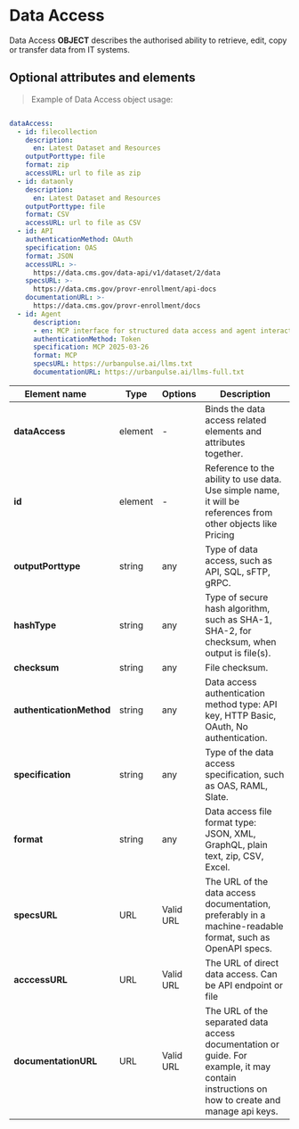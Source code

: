 # Data Access

Data Access **OBJECT** describes the authorised ability to retrieve, edit, copy or transfer data from IT systems.

## Optional attributes and elements

> Example of Data Access object usage:

```yml

dataAccess:
  - id: filecollection
    description: 
      en: Latest Dataset and Resources
    outputPorttype: file
    format: zip
    accessURL: url to file as zip
  - id: dataonly
    description: 
      en: Latest Dataset and Resources
    outputPorttype: file
    format: CSV
    accessURL: url to file as CSV
  - id: API
    authenticationMethod: OAuth
    specification: OAS
    format: JSON
    accessURL: >-
      https://data.cms.gov/data-api/v1/dataset/2/data
    specsURL: >-
      https://data.cms.gov/provr-enrollment/api-docs
    documentationURL: >- 
      https://data.cms.gov/provr-enrollment/docs
  - id: Agent 
      description: 
      - en: MCP interface for structured data access and agent interaction.
      authenticationMethod: Token
      specification: MCP 2025-03-26
      format: MCP
      specsURL: https://urbanpulse.ai/llms.txt
      documentationURL: https://urbanpulse.ai/llms-full.txt
```

| <div style="width:150px">Element name</div>   | Type  | Options  | Description  |
|---|---|---|---|
| **dataAccess** | element | - |  Binds the data access related elements and attributes together. |
| **id** | element | - | Reference to the ability to use data. Use simple name, it will be references from other objects like Pricing |
| **outputPorttype** | string | any  | 	Type of data access, such as API, SQL, sFTP, gRPC. |
| **hashType** | string | any | Type of secure hash algorithm, such as SHA-1, SHA-2, for checksum, when output is file(s).  |
| **checksum** | string | any | File checksum. |
| **authenticationMethod** | string | any  | Data access authentication method type: API key, HTTP Basic, OAuth, No authentication. |
| **specification** | string | any  | Type of the data access specification, such as OAS, RAML, Slate. |
| **format** | string | any | 	Data access file format type: JSON, XML, GraphQL, plain text, zip, CSV, Excel. |
| **specsURL** | URL | Valid URL | 	The URL of the data access documentation, preferably in a machine-readable format, such as OpenAPI specs. |
| **acccessURL** | URL | Valid URL | 	The URL of direct data access. Can be API endpoint or file  |
| **documentationURL** | URL | Valid URL  | The URL of the separated data access documentation or guide. For example, it may contain instructions on how to create and manage api keys.|
